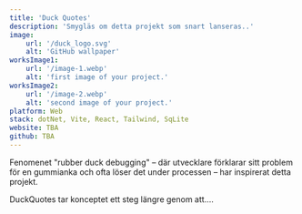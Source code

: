 ```yaml
---
title: 'Duck Quotes'
description: 'Smygläs om detta projekt som snart lanseras..'
image:
    url: '/duck_logo.svg'
    alt: 'GitHub wallpaper'
worksImage1:
    url: '/image-1.webp'
    alt: 'first image of your project.'
worksImage2:
    url: '/image-2.webp'
    alt: 'second image of your project.'
platform: Web
stack: dotNet, Vite, React, Tailwind, SqLite
website: TBA
github: TBA
---
```


Fenomenet "rubber duck debugging" – där utvecklare förklarar sitt problem 
för en gummianka och ofta löser det under processen 
– har inspirerat detta projekt.

DuckQuotes tar konceptet ett steg längre genom att....





